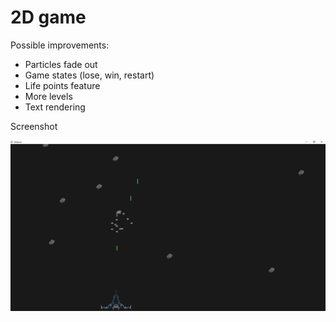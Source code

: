 # 2D game

Possible improvements:
- Particles fade out
- Game states (lose, win, restart)
- Life points feature
- More levels
- Text rendering

Screenshot

![Screenshot](Preview.png)
